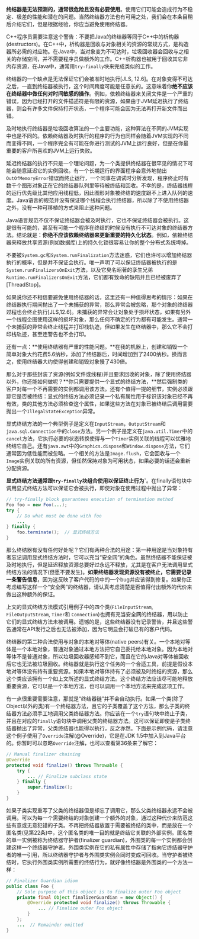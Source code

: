 
**终结器是无法预测的，通常很危险且没有必要使用**。使用它们可能会造成行为不稳定、极差的性能和潜在的问题。当然终结器方法也有可用之处，我们会在本条目稍后介绍它们，但是根据经验，你应当避免使用终结器。

C++程序员需要注意这个警告：不要把Java的终结器等同于C++中的析构器(destructors)。在C++中，析构器是回收与对象相关的资源的常规方式，是构造器所必需的对应物。在Java中，当对象变为不可达时，垃圾回收器会回收与之相关的存储空间，并不需要程序员做额外的工作。C++析构器也被用于回收其它非内存资源，在Java中，通常用`try-finally`块来完成类似的工作。

终结器的一个缺点是无法保证它们会被准时地执行[JLS, 12.6]。在对象变得不可达之后，一直到终结器被执行，这个时间跨度可能是任意长的。这意味着你**绝不应该在终结器中做任何对时间敏感的操作**。例如，依赖终结器来关闭文件是一个严重的错误，因为已经打开的文件描述符是有限的资源，如果由于JVM延迟执行了终结器，则会有许多文件保持打开状态，一个程序可能会因为无法再打开新文件而出错。

及时地执行终结器是垃圾回收算法的一个主要功能，这种算法在不同的JVM实现中也是不同的。依赖终结器及时执行的程序的行为也同样会随着JVM实现的不同而变得不同，一个程序完全有可能在你进行测试的JVM上运行良好，但是在你最重要的客户所喜欢的JVM上运行失败。

延迟终结器的执行不只是一个理论问题，为一个类提供终结器在很罕见的情况下可能会随意延迟它的实例回收。有一个长期运行的界面程序会意外地抛出`OutOfMemoryError`错误而终止运行，一个同事在调试时分析发现，程序终止时有数千个图形对象正在它的终结器队列里等待被终结和回收。不幸的是，终结器线程的运行优先级比其他应用线程低，因此图形对象被终结的速度跟不上进入队列的速度。Java语言的规范并没有保证哪个线程会执行终结器，所以除了不使用终结器之外，没有一种可移植的方式来阻止这种问题。

Java语言规范不仅不保证终结器会被及时执行，它也不保证终结器会被执行。这是很有可能的，甚至有可能一个程序在终结的时候没有执行不可达对象的终结器方法。结论就是：**你绝不应该依赖终结器来更新重要的持久化状态**。例如，依赖终结器来释放共享资源(例如数据库)上的持久化锁很容易让你的整个分布式系统垮掉。

不要被`System.gc`和`System.runFinalization`方法迷惑，它们也许可以增加终结器执行的概率，但是并不保证会执行。唯一声明了可以保证终结器被执行的是`System.runFinalizersOnExit`方法，以及它臭名昭著的孪生兄弟`Runtime.runFinalizersOnExit`方法，它们都有致命的缺陷并且已经被废弃了[ThreadStop]。

如果说你还不相信要避免使用终结器的话，这里还有一种值得思考的情形：如果在终结器执行期间抛出了一个未捕获的异常，那么异常会被忽略，那个对象的终结器过程也会终止执行[JLS,12.6]。未捕获的异常会让对象处于损坏状态，如果有另外一个线程企图使用这样的损坏对象，那么任何不确定的行为都有可能发生。通常一个未捕获的异常会终止线程并打印栈轨迹，但如果发生在终结器中，那么它不会打印栈轨迹，甚至连警告也不会打印。

还有一点：**使用终结器有严重的性能问题。**在我的机器上，创建和销毁一个简单对象大约花费5.6纳秒，添加了终结器后，时间增加到了2400纳秒。换而言之，使用终结器大约使得创建和销毁对象慢了430倍。

那么对于那些封装了资源(例如文件或线程)并且要求回收的对象，除了使用终结器以外，你还能如何做呢？**你只需要提供一个显式的终结方法，**然后强制类的客户对每一个不再需要的实例都调用该方法。还有个值得一提的细节，实例必须跟踪它是否被终结：显式的终结方法必须记录一个私有属性用于标识该对象已经不再有效，类的其他方法必须检查这个属性，如果这些方法在对象已被终结后调用需要抛出一个`IllegalStateException`异常。

显式终结方法的一个典型例子是定义在`InputStream`，`OutputStream`和`java.sql.Connection`中的`close`方法。另一个例子是定义在`java.util.Timer`中的`cancel`方法，它执行必要的状态转换使得与一个`Timer`实例关联的线程可以优雅地终结它自己。还有`java.awt`中的`Graphics.dispose`和`Window.dispose`方法，它们通常因为低性能而被忽略。一个相关的方法是`Image.flush`，它会回收与一个`Image`实例关联的所有资源，但任然保持对象为可用状态，如果必要的话还会重新分配资源。

**显式终结方法通常跟`try-finally`块组合使用以保证终止行为`**。在finally语句块中调用显式终结方法可以保证它会被执行，即使对象在使用过程中抛出了异常：  

```java
// try-finally block guarantees execution of termination methodFoo foo = new Foo(...);try {    // Do what must be done with foo    ...} finally {    foo.terminate();  // 显式终结方法}
```

那么终结器有没有任何好处呢？它们有两种合法的用途：第一种用途是当对象持有者忘记调用显式终结方法时，它可以充当“安全网”的角色。虽然终结器不能保证被及时地执行，但是延迟释放资源总要好过永远不释放，尤其是在客户无法调用显式终结方法的情况下(但愿不要发生)。**如果终结器发现资源没有被终止，它需要记录一条警告信息**，因为这反映了客户代码的中的一个bug并应该得到修复。如果你正考虑编写这样一个“安全网”的终结器，请认真考虑清楚是否值得付出额外的代价来做出这种额外的保证。

上文的显式终结方法模式引用例子中的四个类(`FileInputStream`, `FileOutputStream`, `Timer`和 `Connection`)也拥有充当安全网的终结器，用以防止它们的显式终结方法未被调用。遗憾的是，这些终结器没有记录警告，并且这些警告通常在API发行之后也无法被添加，因为它明显会打破已有的客户代码。

终结器的第二种合法使用与对象的本地对等体(native peers)有关。一个本地对等体是一个本地对象，普通对象通过本地方法把它自己委托给本地对象。因为本地对等体不是普通对象，所以垃圾回收器感知不到它，而且在它的Java对等体被回收后它也无法被垃圾回收。终结器就是执行这个任务的一个合适工具，前提是假设本地对等体没有持有重要资源。如果本地对等体持有了必须被及时终结的资源，那么这个类应该拥有一个如上文所述的显式终结方法。这个终结方法应该尽可能地释放重要资源，它可以是一个本地方法，也可以调用一个本地方法来完成这项工作。

有一点很重要需要注意，那就是“终结器链”并不会自动执行。如果一个类(除了Object以外的类)有一个终结器方法，且它的子类覆盖了这个方法，那么子类的终结器方法必须手工地调用父类终结器方法。你应该在一个`try`语句块中终止子类，并且在对应的`finally`语句块中调用父类的终结器方法。这可以保证即使是子类终结器抛出了异常，父类终结器也能得以执行，反之亦然。下面是示例代码，请注意这个例子使用了`Override`注解(@Override)，它是在JDK 1.5中加入到Java平台的。你暂时可以忽略`Override`注解，也可以查看第36条来了解它：  

```java
// Manual finalizer chaining@Override 
protected void finalize() throws Throwable {    try {        ... // Finalize subclass state    } finally {        super.finalize();    } 
}
```

如果子类实现重写了父类的终结器但是却忘了调用它，那么父类终结器永远不会被调用。可以为每一个需要终结的对象创建一个额外的对象，通过这种代价来防范这些有意或无意犯错的子类。不再把终结器放置于需要被终结的类中，而是放在一个匿名类(见第22条)中，这个匿名类的唯一目的就是终结它关联的外部实例。匿名类的单一实例被称为终结器守护者(finalizer guardian)，外围类的每一个实例都会创建这样一个终结器守护者。外围类实例在它的私有属性中存储了指向它终结器守护者的唯一引用，所以终结器守护者与外围类实例会同时变成可回收。当守护者被终结时，它执行外围类实例所需要的终结行为，就好像终结器是外围类的一个方法一样：	

```java
// Finalizer Guardian idiompublic class Foo {    // Sole purpose of this object is to finalize outer Foo object    private final Object finalizerGuardian = new Object() {
        @Override protected void finalize() throws Throwable {
            ... // Finalize outer Foo object        }    };    ...  // Remainder omitted}
```


